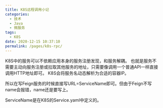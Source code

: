 ```yaml
---
title: K8S远程调用小记
categories: 
  - 技术 
  - Java
  - 微服务
tags: 
  - K8S
date: 2020-12-15 10:37:10
permalink: /pages/k8s-rpc/
---
```


K8S中的服务可以不依赖应用本身的服务注册发现，和服务解耦。
也就是服务不需要主动向服务注册或拉取其他服务的地址，只需要像调用一个普通API一样直接调用HTTP地址即可。
K8S会将服务名动态解析为合适的容器IP。

所以在写Feign服务的时候直接写URL=ServiceName即可。但由于Feign不写name会报错，name还是要写上。

ServiceName是在K8S的Service.yaml中定义的。
